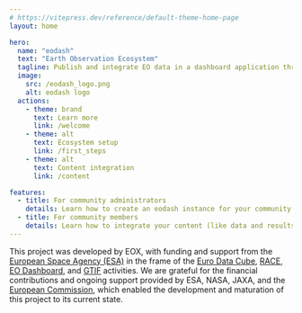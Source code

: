 ```yaml
---
# https://vitepress.dev/reference/default-theme-home-page
layout: home

hero:
  name: "eodash"
  text: "Earth Observation Ecosystem"
  tagline: Publish and integrate EO data in a dashboard application through this flexible and customizable ecosystem
  image:
    src: /eodash_logo.png
    alt: eodash logo
  actions:
    - theme: brand
      text: Learn more
      link: /welcome
    - theme: alt
      text: Ecosystem setup
      link: /first_steps
    - theme: alt
      text: Content integration
      link: /content

features:
  - title: For community administrators
    details: Learn how to create an eodash instance for your community providing a customized environment with a user facing dashboard 
  - title: For community members
    details: Learn how to integrate your content (like data and results) into an existing eodash instance 
---
```


This project was developed by EOX, with funding and support from the [European Space Agency (ESA)](https://eo4society.esa.int/) in the frame of the [Euro Data Cube](https://eurodatacube.com/), [RACE](https://race.esa.int/), [EO Dashboard](https://eodashboard.org/), and [GTIF](https://gtif.esa.int/) activities. We are grateful for the financial contributions and ongoing support provided by ESA, NASA, JAXA, and the [European Commission](https://ec.europa.eu/info/index_en), which enabled the development and maturation of this project to its current state.